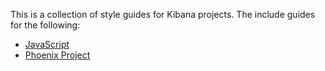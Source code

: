 This is a collection of style guides for Kibana projects. The include guides for the following:

- [JavaScript](#javascript-style-guide)
- [Phoenix Project](#phoenix-style-guide)

